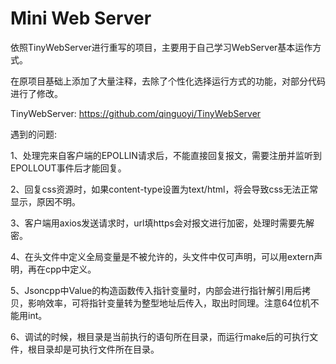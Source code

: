 # Mini Web Server

依照TinyWebServer进行重写的项目，主要用于自己学习WebServer基本运作方式。

在原项目基础上添加了大量注释，去除了个性化选择运行方式的功能，对部分代码进行了修改。

TinyWebServer: https://github.com/qinguoyi/TinyWebServer

遇到的问题:

1、处理完来自客户端的EPOLLIN请求后，不能直接回复报文，需要注册并监听到EPOLLOUT事件后才能回复。

2、回复css资源时，如果content-type设置为text/html，将会导致css无法正常显示，原因不明。

3、客户端用axios发送请求时，url填https会对报文进行加密，处理时需要先解密。

4、在头文件中定义全局变量是不被允许的，头文件中仅可声明，可以用extern声明，再在cpp中定义。

5、Jsoncpp中Value的构造函数传入指针变量时，内部会进行指针解引用后拷贝，影响效率，可将指针变量转为整型地址后传入，取出时同理。注意64位机不能用int。

6、调试的时候，根目录是当前执行的语句所在目录，而运行make后的可执行文件，根目录却是可执行文件所在目录。